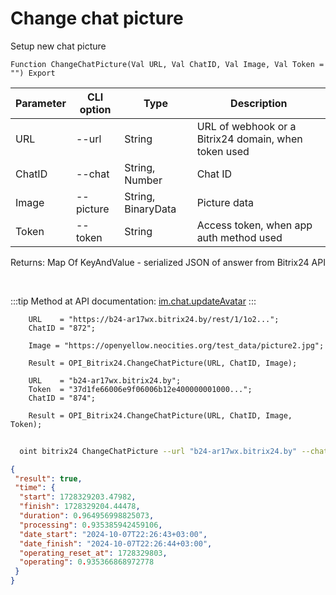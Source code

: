 ﻿---
sidebar_position: 9
---

# Change chat picture
 Setup new chat picture



`Function ChangeChatPicture(Val URL, Val ChatID, Val Image, Val Token = "") Export`

  | Parameter | CLI option | Type | Description |
  |-|-|-|-|
  | URL | --url | String | URL of webhook or a Bitrix24 domain, when token used |
  | ChatID | --chat | String, Number | Chat ID |
  | Image | --picture | String, BinaryData | Picture data |
  | Token | --token | String | Access token, when app auth method used |

  
  Returns:  Map Of KeyAndValue - serialized JSON of answer from Bitrix24 API

<br/>

:::tip
Method at API documentation: [im.chat.updateAvatar](https://dev.1c-bitrix.ru/learning/course/?COURSE_ID=93&LESSON_ID=12109)
:::
<br/>


```bsl title="Code example"
    URL    = "https://b24-ar17wx.bitrix24.by/rest/1/1o2...";
    ChatID = "872";

    Image = "https://openyellow.neocities.org/test_data/picture2.jpg";

    Result = OPI_Bitrix24.ChangeChatPicture(URL, ChatID, Image);

    URL    = "b24-ar17wx.bitrix24.by";
    Token  = "37d1fe66006e9f06006b12e400000001000...";
    ChatID = "874";

    Result = OPI_Bitrix24.ChangeChatPicture(URL, ChatID, Image, Token);
```



```sh title="CLI command example"
    
  oint bitrix24 ChangeChatPicture --url "b24-ar17wx.bitrix24.by" --chat "452" --picture "https://openintegrations.dev/test_data/picture2.jpg" --token "fe3fa966006e9f06006b12e400000001000..."

```

```json title="Result"
{
 "result": true,
 "time": {
  "start": 1728329203.47982,
  "finish": 1728329204.44478,
  "duration": 0.964956998825073,
  "processing": 0.935385942459106,
  "date_start": "2024-10-07T22:26:43+03:00",
  "date_finish": "2024-10-07T22:26:44+03:00",
  "operating_reset_at": 1728329803,
  "operating": 0.935366868972778
 }
}
```
